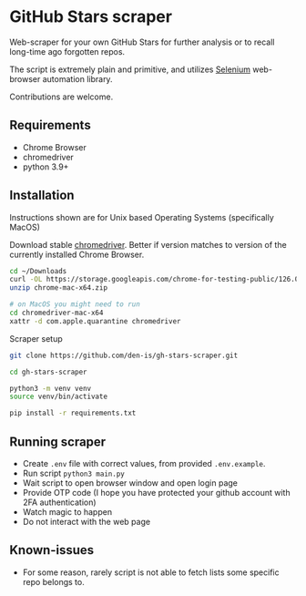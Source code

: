 # GitHub Stars scraper

Web-scraper for your own GitHub Stars for further analysis or to recall long-time ago forgotten repos.

The script is extremely plain and primitive, and utilizes [Selenium](https://www.selenium.dev/) web-browser automation library.

Contributions are welcome.

## Requirements
- Chrome Browser
- chromedriver
- python 3.9+

## Installation
Instructions shown are for Unix based Operating Systems (specifically MacOS)

Download stable [chromedriver](https://googlechromelabs.github.io/chrome-for-testing/).
Better if version matches to version of the currently installed Chrome Browser.

```sh
cd ~/Downloads
curl -OL https://storage.googleapis.com/chrome-for-testing-public/126.0.6478.63/mac-x64/chrome-mac-x64.zip
unzip chrome-mac-x64.zip

# on MacOS you might need to run
cd chromedriver-mac-x64
xattr -d com.apple.quarantine chromedriver
```

Scraper setup
```sh
git clone https://github.com/den-is/gh-stars-scraper.git

cd gh-stars-scraper

python3 -m venv venv
source venv/bin/activate

pip install -r requirements.txt
```

## Running scraper
- Create `.env` file with correct values, from provided `.env.example`.
- Run script `python3 main.py`
- Wait script to open browser window and open login page
- Provide OTP code (I hope you have protected your github account with 2FA authentication)
- Watch magic to happen
- Do not interact with the web page

## Known-issues
- For some reason, rarely script is not able to fetch lists some specific repo belongs to.
